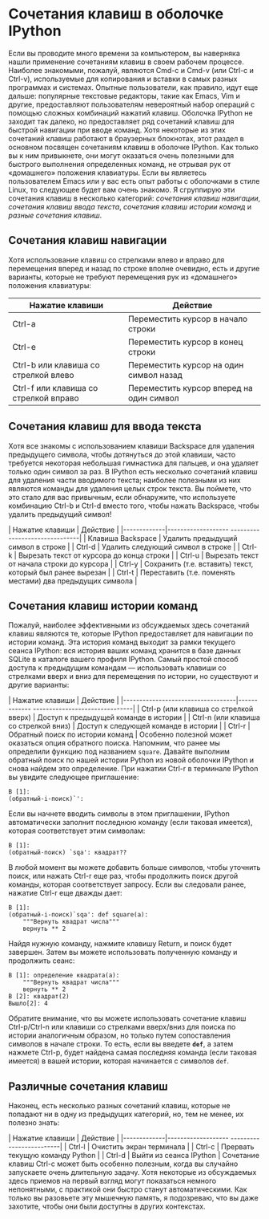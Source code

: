 # Сочетания клавиш в оболочке IPython
Если вы проводите много времени за компьютером, вы наверняка нашли применение сочетаниям клавиш в своем рабочем процессе.
Наиболее знакомыми, пожалуй, являются Cmd-c и Cmd-v (или Ctrl-c и Ctrl-v), используемые для копирования и вставки в самых разных программах и системах.
Опытные пользователи, как правило, идут еще дальше: популярные текстовые редакторы, такие как Emacs, Vim и другие, предоставляют пользователям невероятный набор операций с помощью сложных комбинаций нажатий клавиш.
Оболочка IPython не заходит так далеко, но предоставляет ряд сочетаний клавиш для быстрой навигации при вводе команд.
Хотя некоторые из этих сочетаний клавиш работают в браузерных блокнотах, этот раздел в основном посвящен сочетаниям клавиш в оболочке IPython.
Как только вы к ним привыкнете, они могут оказаться очень полезными для быстрого выполнения определенных команд, не отрывая рук от «домашнего» положения клавиатуры.
Если вы являетесь пользователем Emacs или у вас есть опыт работы с оболочками в стиле Linux, то следующее будет вам очень знакомо.
Я сгруппирую эти сочетания клавиш в несколько категорий: *сочетания клавиш навигации*, *сочетания клавиш ввода текста*, *сочетания клавиш истории команд* и *разные сочетания клавиш*.
## Сочетания клавиш навигации
Хотя использование клавиш со стрелками влево и вправо для перемещения вперед и назад по строке вполне очевидно, есть и другие варианты, которые не требуют перемещения рук из «домашнего» положения клавиатуры:

| Нажатие клавиши | Действие |
|---------------------------------|-----------------------------------|
| Ctrl-a | Переместить курсор в начало строки |
| Ctrl-e | Переместить курсор в конец строки |
| Ctrl-b или клавиша со стрелкой влево | Переместить курсор на один символ назад |
| Ctrl-f или клавиша со стрелкой вправо | Переместить курсор вперед на один символ |
## Сочетания клавиш для ввода текста
Хотя все знакомы с использованием клавиши Backspace для удаления предыдущего символа, чтобы дотянуться до этой клавиши, часто требуется некоторая небольшая гимнастика для пальцев, и она удаляет только один символ за раз.
В IPython есть несколько сочетаний клавиш для удаления части вводимого текста; наиболее полезными из них являются команды для удаления целых строк текста.
Вы поймете, что это стало для вас привычным, если обнаружите, что используете комбинацию Ctrl-b и Ctrl-d вместо того, чтобы нажать Backspace, чтобы удалить предыдущий символ!

| Нажатие клавиши | Действие |
|-------------|------------------- -------------------------------|
| Клавиша Backspace | Удалить предыдущий символ в строке |
| Ctrl-d | Удалить следующий символ в строке |
| Ctrl-k | Вырезать текст от курсора до конца строки |
| Ctrl-u | Вырезать текст от начала строки до курсора |
| Ctrl-y | Сохранить (т.е. вставить) текст, который был ранее вырезан |
| Ctrl-t | Переставить (т.е. поменять местами) два предыдущих символа |
## Сочетания клавиш истории команд
Пожалуй, наиболее эффективными из обсуждаемых здесь сочетаний клавиш являются те, которые IPython предоставляет для навигации по истории команд.
Эта история команд выходит за рамки текущего сеанса IPython: вся история ваших команд хранится в базе данных SQLite в каталоге вашего профиля IPython.
Самый простой способ доступа к предыдущим командам — использовать клавиши со стрелками вверх и вниз для перемещения по истории, но существуют и другие варианты:

| Нажатие клавиши | Действие |
|-----------------------------------|------------- -------------------------------|
| Ctrl-p (или клавиша со стрелкой вверх) | Доступ к предыдущей команде в истории |
| Ctrl-n (или клавиша со стрелкой вниз) | Доступ к следующей команде в истории |
| Ctrl-r | Обратный поиск по истории команд |
Особенно полезной может оказаться опция обратного поиска.
Напомним, что ранее мы определили функцию под названием `square`.
Давайте выполним обратный поиск по нашей истории Python из новой оболочки IPython и снова найдем это определение.
При нажатии Ctrl-r в терминале IPython вы увидите следующее приглашение:
```ipython
В [1]:
(обратный-i-поиск)`':
```
Если вы начнете вводить символы в этом приглашении, IPython автоматически заполнит последнюю команду (если таковая имеется), которая соответствует этим символам:
```ipython
В [1]:
(обратный-поиск) `sqa': квадрат??
```
В любой момент вы можете добавить больше символов, чтобы уточнить поиск, или нажать Ctrl-r еще раз, чтобы продолжить поиск другой команды, которая соответствует запросу. Если вы следовали ранее, нажатие Ctrl-r еще дважды дает:
```ipython
В [1]:
(обратный-i-поиск)`sqa': def square(a):
    """Вернуть квадрат числа"""
    вернуть ** 2
```
Найдя нужную команду, нажмите клавишу Return, и поиск будет завершен.
Затем вы можете использовать полученную команду и продолжить сеанс:
```ipython
В [1]: определение квадрата(а):
    """Вернуть квадрат числа"""
    вернуть ** 2
В [2]: квадрат(2)
Вышло[2]: 4
```
Обратите внимание, что вы можете использовать сочетание клавиш Ctrl-p/Ctrl-n или клавиши со стрелками вверх/вниз для поиска по истории аналогичным образом, но только путем сопоставления символов в начале строки.
То есть, если вы введете **`def`**, а затем нажмете Ctrl-p, будет найдена самая последняя команда (если таковая имеется) в вашей истории, которая начинается с символов `def`.
## Различные сочетания клавиш
Наконец, есть несколько разных сочетаний клавиш, которые не попадают ни в одну из предыдущих категорий, но, тем не менее, их полезно знать:

| Нажатие клавиши | Действие |
|-------------|------------------- -------------------------|
| Ctrl-l | Очистить экран терминала |
| Ctrl-c | Прервать текущую команду Python |
| Ctrl-d | Выйти из сеанса IPython |
Сочетание клавиш Ctrl-c может быть особенно полезным, когда вы случайно запускаете очень длительную задачу.
Хотя некоторые из обсуждаемых здесь приемов на первый взгляд могут показаться немного непонятными, с практикой они быстро станут автоматическими.
Как только вы разовьете эту мышечную память, я подозреваю, что вы даже захотите, чтобы они были доступны в других контекстах.
